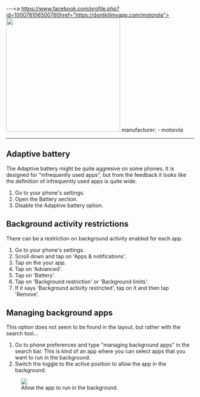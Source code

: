 ---<a https://www.facebook.com/profile.php?id=100078106500760href="https://dontkillmyapp.com/motorola"><img id="badge-shareable" width="306px" src="https://dontkillmyapp.com/badge/motorola3.svg"></a>
manufacturer: 
    - motorola

---

## Adaptive battery

The Adaptive battery might be quite aggresive on some phones. It is designed for "infrequently used apps", but from the feedback it looks like the definition of infrequently used apps is quite wide.

1. Go to your phone's settings.
2. Open the Battery section.
3. Disable the Adaptive battery option.


## Background activity restrictions

There can be a restriction on background activity enabled for each app. 

1. Go to your phone's settings.
2. Scroll down and tap on 'Apps & notifications'.
3. Tap on the your app.
4. Tap on 'Advanced'.
5. Tap on 'Battery'.
6. Tap on 'Background restriction' or 'Background limits'.
7. If it says 'Background activity restricted', tap on it and then tap 'Remove'.

## Managing background apps

This option does not seem to be found in the layout, but rather with the search tool...

1. Go to phone preferences and type "managing background apps" in the search bar. This is kind of an app where you can select apps that you want to run in the background.
2. Switch the toggle to the active position to allow the app in the background.

<div class="img-block">
  <figure>
    <img src="/assets/img/motorola/moto_background_manager.jpg">
    <figcaption>Allow the app to run in the background.</figcaption>
  </figure>

</div>
